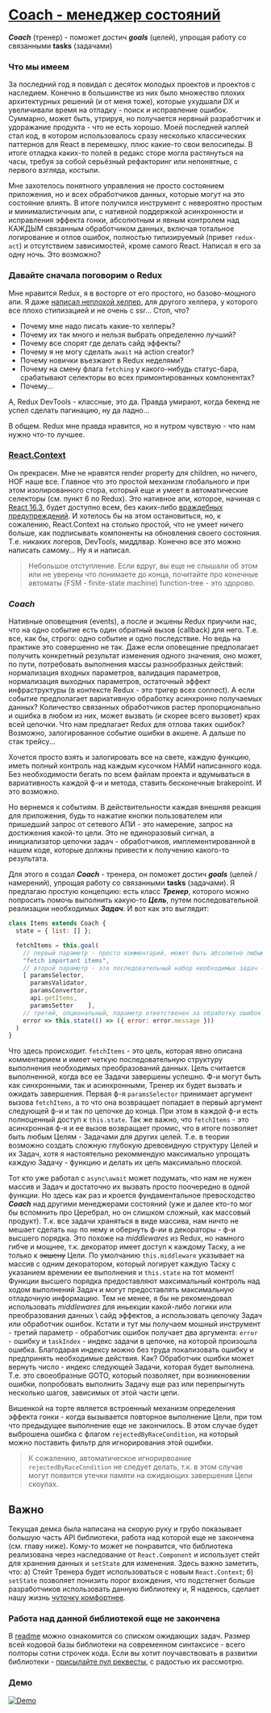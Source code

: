 # [Coach - менеджер состояний](https://www.npmjs.com/package/coach-stm)

**_Coach_** (тренер) - поможет достич **_goals_** (целей), упрощая работу со связанными **tasks** (задачами)

### Что мы имеем

За последний год я повидал с десяток молодых проектов и проектов с наследием. Конечно в большинстве из них было множество плохих архитектурных решений (и от меня тоже), которые ухудшали DX и увеличивали время на отладку - поиск и исправление ошибок. Суммарно, может быть, утрируя, но получается нервный разработчик и удоражание продукта - что не есть хорошо. Моей последней каплей стал код, в котором использовалось сразу несколько классических паттернов для React в перемешку, плюс какие-то свои велосипеды. В итоге отладка каких-то полей в редакс сторе могла растянуться на часы, требуя за собой серьёзный рефакторинг или непонятные, с первого взгляда, костыли.

Мне захотелось понятного управления не просто состоянием приложения, но и всех обработчиков данных, которые могут на это состояние влиять. В итоге получился инструмент с невероятно простым и минималистичным апи, с нативной поддержкой асинхронности и исправления эффекта гонки, абсолютным и явным контролем над КАЖДЫМ связанным обработчиком данных, включая тотальное логирование и отлов ошибок, полностью типизируемый (привет `redux-act`) и отсутствием зависимостей, кроме самого React. Написал я его за одну ночь. Это возможно?

### Давайте сначала поговорим о Redux

Мне нравится Redux, я в восторге от его простого, но базово-мощного апи. Я даже [написал неплохой хелпер](https://www.npmjs.com/package/redux-act-dispatch-free), для другого хелпера, у которого все плохо стипизацией и не очень с ssr... Стоп, что? 
* Почему мне надо писать какие-то хелперы?
* Почему их так много и нельзя выбрать определенно лучший?
* Почему все спорят где делать сайд эффекты?
* Почему я не могу сделать `await` на action creator?
* Почему новички въезжают в Redux неделями?
* Почему на смену флага `fetching` у какого-нибудь статус-бара, срабатывают селекторы во всех примонтированных компонентах?
* Почему...

А, Redux DevTools - классные, это да. Правда умирают, когда бекенд не успел сделать пагинацию, ну да ладно...

В общем. Redux мне правда нравится, но я нутром чувствую - что нам нужно что-то лучшее.

### [React.Context](https://habrahabr.ru/company/ruvds/blog/348862/)

Он прекрасен. Мне не нравятся render property для children, но ничего, HOF наше все. Главное что это простой механизм глобального и при этом изолированного стора, который еще и умеет в автоматические селекторы (см. пункт 6 по Redux). Это нативное апи, которое, начиная с [React 16.3](https://habrahabr.ru/company/ruvds/blog/348862/), будет доступно всем, без каких-либо [враждебных предупреждений](https://reactjs.org/docs/context.html#why-not-to-use-context). И хотелось бы на этом остановиться, но, к сожалению, React.Context на столько простой, что не умеет ничего больше, как подписывать компоненты на обновления своего состояния. Т.е. никаких логеров, DevTools, миддлвар. Конечно все это можно написать самому... Ну я и написал.

> Небольшое отступление. Если вдруг, вы еще не слышали об этом или не уверены что понимаете до конца, почитайте про конечные автоматы (FSM - finite-state machine) function-tree - это здорово.

### **_Coach_**

Нативные оповещения (events), а после и экшены Redux приучили нас, что на одно событие есть один обратный вызов (callback) для него. Т.е. все, как бы, строго: одно событие и одно последствие. Но ведь на практике это совершенно не так. Даже если оповещение предполагает получить конкретный результат изменения одного значения, оно может, по пути, потребовать выполнения массы разнообразных действий: нормализация входных параметров, валидация параметров, нормализация выходных параметров, остаточный эффект инфраструктуры (в контексте Redux - это тригер всех connect). А если событие предполагает вариативную обработку асинхронно получаемых данных? Количество связанных обработчиков растер пропорционально и ошибка в любом из них, может вызвать (и скорее всего вызовет) крах всей цепочки. Что нам предлагает Redux для отлова таких ошибок? Возможно, залогированное событие ошибки в акшене. А дальше по стак трейсу...

Хочется просто взять и залогировать все на свете, каждую функцию, иметь полный контроль над каждым кусочком НАМИ написанного кода. Без необходимости бегать по всем файлам проекта и вдумываться в вариативность каждой ф-и и метода, ставить бесконечные brakepoint. И это возможно.

Но вернемся к событиям. В действительности каждая внешняя реакция для приложения, будь то нажатие кнопки пользователем или пришедший запрос от сетевого АПИ - это намерение, запрос на достижения какой-то цели. Это не единоразовый сигнал, а инициализатор цепочки задач - обработчиков, имплементированной в нашем коде, которые должны привести к получению какого-то результата.

Для этого я создал **_Coach_** - тренера, он поможет достич **_goals_** (целей / намерений), упрощая работу со связанными **tasks** (задачами). Я предлагаю простую концепцию: есть класс **_Тренер_**, которого можно попросить помочь выполнить какую-то **_Цель_**, путем последовательной реализации необходимых **_Задач_**. И вот как это выглядит:

```javascript
class Items extends Coach {
  state = { list: [] };

  fetchItems = this.goal(
    // первый параметр - просто комментарий, может быть абсолютно любым (и не уникальным)
    "fetch important items",
    // второй параметр - это последовательный набор необходимых задач - функций
    [ paramsSelector,
      paramsValidator,
      paramsConvertor,
      api.getItems,
      paramsSetter    ],
    // третий, опциональный, параметр ответственен за обработку ошибок
    error => this.state(() => ({ error: error.message }))
  )
}
```

Что здесь происходит. `fetchItems` - это цель, которая явно описана комментарием и имеет четкую последовательную структуру выполнения необходимых преобразований данных. Цель считается выполненной, когда все ее Задачи завершены успешно. Ф-и могут быть как синхронными, так и асинхронными, Тренер их будет вызвать и ожидать завершения. Первая ф-я `paramsSelector` принимает аргумент вызова `fetchItems`, а то что она возвращает попадает в первый аргумент следующей ф-и и так по цепочке до конца. При этом в каждой ф-и есть полноценный доступ к `this.state`. Так же важно, что `fetchItems` - это асинхронная ф-я и ее вызов возвращает промис, что в итоге позволяет быть любым Целям - Задачами для других целей. Т.е. в теории возможно создать сложную глубокую древовидную структуру Целей и их Задач, хотя я настоятельно рекоммендую максимально упрощать каждую Задачу - функцию и делать их цепь максимально плоской.

Тот кто уже работал с `async\await` может подумать, что нам не нужен массив и Задач и достаточно их вызвать просто поочередно в одной функции. Но здесь как раз и кроется фундаментальное превосходство **_Coach_** над другими менеджерами состояний (уже и далее кто-то мог бы вспомнить про Церебрал, но он слишком сложный, как массовый продукт). Т.к. все задачи храняться в виде массива, нам ничто не мешает сделать `map` по нему и обернуть ф-ии в декораторы - ф-и высшего порядка. Это похоже на _middlewares_ из Redux, но намного гибче и мощнее, т.к. декоратор имеет доступ к каждому Таску, а не только к ~~экшену~~ Цели. По умолчанию `this.middleware` указывает на массив с одним декоратором, который логирует каждую Таску с указанием времении ее выполнения и `this.state` на тот момент! Функции высшего порядка предоставляют максимальный контроль над ходом выполнений Задач и могут предоставлять максимальную отладочную информацию. Тем не менее, я бы не рекомендовал использовать _middlewares_ для иньекции какой-либо логики или преобразования данных \ сайд эффектов, а использовать цепочку Задач или обработчик ошибок. Кстати и тут мы получаем мошный инструмент - третий параметр - обработчик ошибок получает два аргумента: `error` - ошибку и `taskIndex` - индекс задачи в цепочке, на которой произошла ошибка. Благодарая индексу можно без труда локализовать ошибку и предпринять необходимые действия. Как? Обработчик ошибки может вернуть число - индекс следующей Задачи, которая будет выполнена. Т.е. это своеобразные GOTO, который позволяет, при возникновении ошибки, попробовать выполнить Задачу еще раз или перепрыгнуть несколько шагов, зависимых от этой части цепи.

Вишенкой на торте является встроенный механизм определения эффекта гонки - когда вызывается повторное выполнение Цели, при том что предыдущее выполнение еще не закончилось. В этом случае будет выброшена ошибка с флагом `rejectedByRaceCondition`, на который можно поставить фильтр для игнорирования этой ошибки.
> К сожалению, автоматическое игнорирвоание `rejectedByRaceCondition` не следует делать, т.к. в этом случае могут появится утечки памяти на ожидающих завершения Цели скоупах.

## Важно
Текущая демка была написана на скорую руку и грубо показывает большую часть API библиотеки, работа над которой еще не закончена (см. главу ниже). Кому-то может не понравится, что библиотека реализована через наследование от `React.Component` и использует стейт для хранения данных и `setState` для изменения. Здесь важно заметить, что: а) Стейт Тренера будет использоваться с новым `React.Context`; б) `setState` позволяет понизить порог вхождения, что подстегнет больше разработчиков использовать данную библиотеку и, Я надеюсь, сделает нашу жизнь [чуточку комфортнее](https://goo.gl/KjHgct).

### Работа над данной библиотекой еще не закончена
В [readme](https://github.com/artalar/coach-stm#todo) можно ознакомится со списком ожидающих задач. Размер всей кодовой базы библиотеки на современном синтаксисе - всего полторы сотни строчек кода. Если вы хотит поучавствовать в развитии библиотеки - [присылайте пул реквесты](https://github.com/artalar/coach-stm/issues), c радостью их рассмотрю.

### Демо

[![Demo](https://codesandbox.io/static/img/play-codesandbox.svg)](https://codesandbox.io/s/ykk9xoq87v)